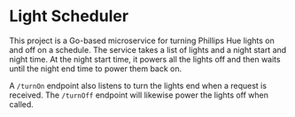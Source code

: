 # Light Scheduler

This project is a Go-based microservice for turning Phillips Hue lights on and off on a schedule. The service takes a list of lights and a night start and night time. At the night start time, it powers all the lights off and then waits until the night end time to power them back on.

A `/turnOn` endpoint also listens to turn the lights end when a request is received. The `/turnOff` endpoint will likewise power the lights off when called.
